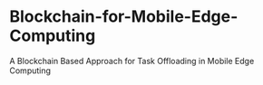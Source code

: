 # Blockchain-for-Mobile-Edge-Computing
A Blockchain Based Approach for Task Offloading in Mobile Edge Computing
